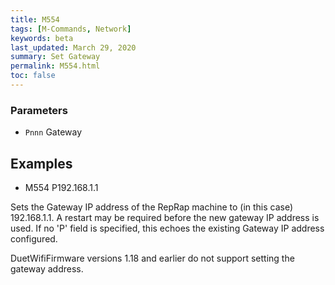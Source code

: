 ```yaml
---
title: M554
tags: [M-Commands, Network] 
keywords: beta 
last_updated: March 29, 2020 
summary: Set Gateway 
permalink: M554.html
toc: false 
---
```



### Parameters

* `Pnnn` Gateway

## Examples

* M554 P192.168.1.1

Sets the Gateway IP address of the RepRap machine to (in this case) 192.168.1.1. A restart may be required before the new gateway IP address is used. If no 'P' field is specified, this echoes the existing Gateway IP address configured.

DuetWifiFirmware versions 1.18 and earlier do not support setting the gateway address.

